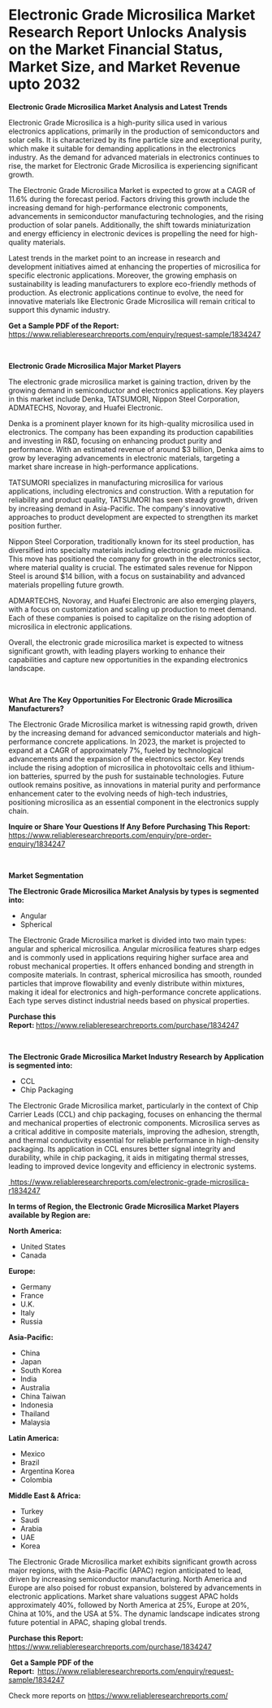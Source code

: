<p><h1>Electronic Grade Microsilica Market Research Report Unlocks Analysis on the Market Financial Status, Market Size, and Market Revenue upto 2032</h1></p><p><strong>Electronic Grade Microsilica Market Analysis and Latest Trends</strong></p>
<p><p>Electronic Grade Microsilica is a high-purity silica used in various electronics applications, primarily in the production of semiconductors and solar cells. It is characterized by its fine particle size and exceptional purity, which make it suitable for demanding applications in the electronics industry. As the demand for advanced materials in electronics continues to rise, the market for Electronic Grade Microsilica is experiencing significant growth.</p><p>The Electronic Grade Microsilica Market is expected to grow at a CAGR of 11.6% during the forecast period. Factors driving this growth include the increasing demand for high-performance electronic components, advancements in semiconductor manufacturing technologies, and the rising production of solar panels. Additionally, the shift towards miniaturization and energy efficiency in electronic devices is propelling the need for high-quality materials.</p><p>Latest trends in the market point to an increase in research and development initiatives aimed at enhancing the properties of microsilica for specific electronic applications. Moreover, the growing emphasis on sustainability is leading manufacturers to explore eco-friendly methods of production. As electronic applications continue to evolve, the need for innovative materials like Electronic Grade Microsilica will remain critical to support this dynamic industry.</p></p>
<p><strong>Get a Sample PDF of the Report:&nbsp;</strong> <a href="https://www.reliableresearchreports.com/enquiry/request-sample/1834247?utm_campaign=3543&utm_medium=2&utm_source=Github&utm_content=ia&utm_term=03042025&utm_id=electronic-grade-microsilica">https://www.reliableresearchreports.com/enquiry/request-sample/1834247</a></p>
<p>&nbsp;</p>
<p><strong>Electronic Grade Microsilica Major Market Players</strong></p>
<p><p>The electronic grade microsilica market is gaining traction, driven by the growing demand in semiconductor and electronics applications. Key players in this market include Denka, TATSUMORI, Nippon Steel Corporation, ADMATECHS, Novoray, and Huafei Electronic.</p><p>Denka is a prominent player known for its high-quality microsilica used in electronics. The company has been expanding its production capabilities and investing in R&D, focusing on enhancing product purity and performance. With an estimated revenue of around $3 billion, Denka aims to grow by leveraging advancements in electronic materials, targeting a market share increase in high-performance applications.</p><p>TATSUMORI specializes in manufacturing microsilica for various applications, including electronics and construction. With a reputation for reliability and product quality, TATSUMORI has seen steady growth, driven by increasing demand in Asia-Pacific. The company's innovative approaches to product development are expected to strengthen its market position further.</p><p>Nippon Steel Corporation, traditionally known for its steel production, has diversified into specialty materials including electronic grade microsilica. This move has positioned the company for growth in the electronics sector, where material quality is crucial. The estimated sales revenue for Nippon Steel is around $14 billion, with a focus on sustainability and advanced materials propelling future growth.</p><p>ADMARTECHS, Novoray, and Huafei Electronic are also emerging players, with a focus on customization and scaling up production to meet demand. Each of these companies is poised to capitalize on the rising adoption of microsilica in electronic applications.</p><p>Overall, the electronic grade microsilica market is expected to witness significant growth, with leading players working to enhance their capabilities and capture new opportunities in the expanding electronics landscape.</p></p>
<p>&nbsp;</p>
<p><strong>What Are The Key Opportunities For Electronic Grade Microsilica Manufacturers?</strong></p>
<p><p>The Electronic Grade Microsilica market is witnessing rapid growth, driven by the increasing demand for advanced semiconductor materials and high-performance concrete applications. In 2023, the market is projected to expand at a CAGR of approximately 7%, fueled by technological advancements and the expansion of the electronics sector. Key trends include the rising adoption of microsilica in photovoltaic cells and lithium-ion batteries, spurred by the push for sustainable technologies. Future outlook remains positive, as innovations in material purity and performance enhancement cater to the evolving needs of high-tech industries, positioning microsilica as an essential component in the electronics supply chain.</p></p>
<p><strong>Inquire or Share Your Questions If Any Before Purchasing This Report:</strong> <a href="https://www.reliableresearchreports.com/enquiry/pre-order-enquiry/1834247?utm_campaign=3543&utm_medium=2&utm_source=Github&utm_content=ia&utm_term=03042025&utm_id=electronic-grade-microsilica">https://www.reliableresearchreports.com/enquiry/pre-order-enquiry/1834247</a></p>
<p>&nbsp;</p>
<p><strong>Market Segmentation</strong></p>
<p><strong>The Electronic Grade Microsilica Market Analysis by types is segmented into:</strong></p>
<p><ul><li>Angular</li><li>Spherical</li></ul></p>
<p><p>The Electronic Grade Microsilica market is divided into two main types: angular and spherical microsilica. Angular microsilica features sharp edges and is commonly used in applications requiring higher surface area and robust mechanical properties. It offers enhanced bonding and strength in composite materials. In contrast, spherical microsilica has smooth, rounded particles that improve flowability and evenly distribute within mixtures, making it ideal for electronics and high-performance concrete applications. Each type serves distinct industrial needs based on physical properties.</p></p>
<p><strong>Purchase this Report:&nbsp;</strong><a href="https://www.reliableresearchreports.com/purchase/1834247?utm_campaign=3543&utm_medium=2&utm_source=Github&utm_content=ia&utm_term=03042025&utm_id=electronic-grade-microsilica">https://www.reliableresearchreports.com/purchase/1834247</a></p>
<p>&nbsp;</p>
<p><strong>The Electronic Grade Microsilica Market Industry Research by Application is segmented into:</strong></p>
<p><ul><li>CCL</li><li>Chip Packaging</li></ul></p>
<p><p>The Electronic Grade Microsilica market, particularly in the context of Chip Carrier Leads (CCL) and chip packaging, focuses on enhancing the thermal and mechanical properties of electronic components. Microsilica serves as a critical additive in composite materials, improving the adhesion, strength, and thermal conductivity essential for reliable performance in high-density packaging. Its application in CCL ensures better signal integrity and durability, while in chip packaging, it aids in mitigating thermal stresses, leading to improved device longevity and efficiency in electronic systems.</p></p>
<p><a href="https://www.reliableresearchreports.com/electronic-grade-microsilica-r1834247?utm_campaign=3543&utm_medium=2&utm_source=Github&utm_content=ia&utm_term=03042025&utm_id=electronic-grade-microsilica">&nbsp;https://www.reliableresearchreports.com/electronic-grade-microsilica-r1834247</a></p>
<p><strong>In terms of Region, the Electronic Grade Microsilica Market Players available by Region are:</strong></p>
<p>
    <p> <strong> North America: </strong>
        <ul>
            <li>United States</li>
            <li>Canada</li>
        </ul>
        </p> 
    <p> <strong> Europe: </strong>
        <ul>
            <li>Germany</li>
            <li>France</li>
            <li>U.K.</li>
            <li>Italy</li>
            <li>Russia</li>
        </ul>
        </p> 
    <p> <strong> Asia-Pacific: </strong>
        <ul>
            <li>China</li>
            <li>Japan</li>
            <li>South Korea</li>
            <li>India</li>
            <li>Australia</li>
            <li>China Taiwan</li>
            <li>Indonesia</li>
            <li>Thailand</li>
            <li>Malaysia</li>
        </ul>
        </p> 
    <p> <strong> Latin America: </strong>
        <ul>
            <li>Mexico</li>
            <li>Brazil</li>
            <li>Argentina Korea</li>
            <li>Colombia</li>
        </ul>
        </p> 
    <p> <strong> Middle East & Africa: </strong>
        <ul>
            <li>Turkey</li>
            <li>Saudi</li>
            <li>Arabia</li>
            <li>UAE</li>
            <li>Korea</li>
        </ul>
    </p>
    </p>
<p><p>The Electronic Grade Microsilica market exhibits significant growth across major regions, with the Asia-Pacific (APAC) region anticipated to lead, driven by increasing semiconductor manufacturing. North America and Europe are also poised for robust expansion, bolstered by advancements in electronic applications. Market share valuations suggest APAC holds approximately 40%, followed by North America at 25%, Europe at 20%, China at 10%, and the USA at 5%. The dynamic landscape indicates strong future potential in APAC, shaping global trends.</p></p>
<p><strong>Purchase this Report: </strong><a href="https://www.reliableresearchreports.com/purchase/1834247?utm_campaign=3543&utm_medium=2&utm_source=Github&utm_content=ia&utm_term=03042025&utm_id=electronic-grade-microsilica">https://www.reliableresearchreports.com/purchase/1834247</a></p>
<p>&nbsp;<strong>Get a Sample PDF of the Report:&nbsp;&nbsp;</strong><a href="https://www.reliableresearchreports.com/enquiry/request-sample/1834247?utm_campaign=3543&utm_medium=2&utm_source=Github&utm_content=ia&utm_term=03042025&utm_id=electronic-grade-microsilica">https://www.reliableresearchreports.com/enquiry/request-sample/1834247</a></p>
<p><strong></strong></p>
<p>Check more reports on <a href="https://www.reliableresearchreports.com/?utm_campaign=3543&utm_medium=2&utm_source=Github&utm_content=ia&utm_term=03042025&utm_id=electronic-grade-microsilica">https://www.reliableresearchreports.com/</a></p>